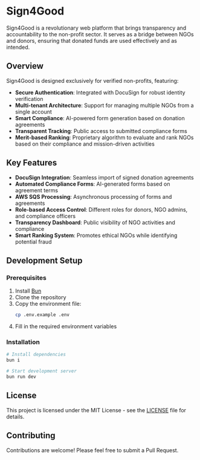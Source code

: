 # Sign4Good

Sign4Good is a revolutionary web platform that brings transparency and accountability to the non-profit sector. It serves as a bridge between NGOs and donors, ensuring that donated funds are used effectively and as intended.

## Overview

Sign4Good is designed exclusively for verified non-profits, featuring:

- **Secure Authentication**: Integrated with DocuSign for robust identity verification
- **Multi-tenant Architecture**: Support for managing multiple NGOs from a single account
- **Smart Compliance**: AI-powered form generation based on donation agreements
- **Transparent Tracking**: Public access to submitted compliance forms
- **Merit-based Ranking**: Proprietary algorithm to evaluate and rank NGOs based on their compliance and mission-driven activities

## Key Features

- **DocuSign Integration**: Seamless import of signed donation agreements
- **Automated Compliance Forms**: AI-generated forms based on agreement terms
- **AWS SQS Processing**: Asynchronous processing of forms and agreements
- **Role-based Access Control**: Different roles for donors, NGO admins, and compliance officers
- **Transparency Dashboard**: Public visibility of NGO activities and compliance
- **Smart Ranking System**: Promotes ethical NGOs while identifying potential fraud

## Development Setup

### Prerequisites

1. Install [Bun](https://bun.sh/docs/installation)
2. Clone the repository
3. Copy the environment file:
   ```bash
   cp .env.example .env
   ```
4. Fill in the required environment variables

### Installation

```bash
# Install dependencies
bun i

# Start development server
bun run dev
```

## License

This project is licensed under the MIT License - see the [LICENSE](LICENSE) file for details.

## Contributing

Contributions are welcome! Please feel free to submit a Pull Request.